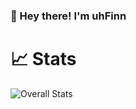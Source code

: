 ### 👋 Hey there! I'm uhFinn

<!--
A bit about me:
- **Languages**: Java, Javascript, Python
-->
# 📈 **Stats**
![Overall Stats](https://github-readme-stats.vercel.app/api?username=uhFinn&count_private=true&show_icons=true&hide=contribs&theme=dracula)
<!--
**uhFinn/uhFinn** is a ✨ _special_ ✨ repository because its `README.md` (this file) appears on your GitHub profile.

Here are some ideas to get you started:

- 🔭 I’m currently working on ...
- 🌱 I’m currently learning ...
- 👯 I’m looking to collaborate on ...
- 🤔 I’m looking for help with ...
- 💬 Ask me about ...
- 📫 How to reach me: ...
- 😄 Pronouns: ...
- ⚡ Fun fact: ...
-->
